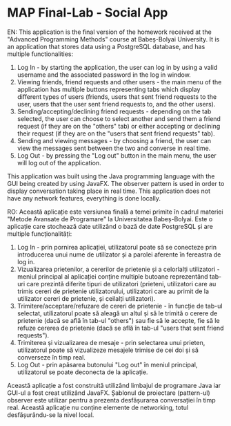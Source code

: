 # MAP Final-Lab - Social App

EN: This application is the final version of the homework received at the "Advanced Programming Methods" course at Babeș-Bolyai University.
It is an application that stores data using a PostgreSQL database, and has multiple functionalities:
1. Log In - by starting the application, the user can log in by using a valid username and the associated password in the log in window.
2. Viewing friends, friend requests and other users - the main menu of the application has multiple buttons representing tabs which display different types of users (friends, users that sent friend requests to the user, users that the user sent friend requests to, and the other users).
3. Sending/accepting/declining friend requests - depending on the tab selected, the user can choose to select another and send them a friend request (if they are on the "others" tab) or either accepting or declining their request (if they are on the "users that sent friend requests" tab).
4. Sending and viewing messages - by choosing a friend, the user can view the messages sent between the two and converse in real time.
5. Log Out - by pressing the "Log out" button in the main menu, the user will log out of the application.

This application was built using the Java programming language with the GUI being created by using JavaFX. The observer pattern is used in order to display conversation taking place in real time.
This application does not have any network features, everything is done locally.

RO: Această aplicație este versiunea finală a temei primite în cadrul materiei "Metode Avansate de Programare" la Universitatea Babeș-Bolyai.
Este o aplicație care stochează date utilizând o bază de date PostgreSQL și are multiple funcționalități:
1. Log In - prin pornirea aplicației, utilizatorul poate să se conecteze prin introducerea unui nume de utilizator și a parolei aferente în fereastra de log in.
2. Vizualizarea prietenilor, a cererilor de prietenie și a celorlalți utilizatori - meniul principal al aplicației conține multiple butoane reprezentând tab-uri care prezintă diferite tipuri de utilizatori (prieteni, utilizatori care au trimis cereri de prietenie utilizatorului, utilizatori care au primit de la utilizator cereri de prietenie, și ceilalți utilizatori).
3. Trimitere/acceptare/refuzare de cereri de prietenie - în funcție de tab-ul selectat, utilizatorul poate să aleagă un altul și să le trimită o cerere de prietenie (dacă se află în tab-ul "others") sau fie să le accepte, fie să le refuze cererea de prietenie (dacă se află în tab-ul "users that sent friend requests").
4. Trimiterea și vizualizarea de mesaje - prin selectarea unui prieten, utilizatorul poate să vizualizeze mesajele trimise de cei doi și să converseze în timp real.
5. Log Out - prin apăsarea butonului "Log out" în meniul principal, utilizatorul se poate deconecta de la aplicație.

Această aplicație a fost construită utilizând limbajul de programare Java iar GUI-ul a fost creat utilizând JavaFX. Șablonul de proiectare (pattern-ul) observer este utilizar pentru a prezenta desfășurarea conversației în timp real.
Această aplicație nu conține elemente de networking, totul desfășurându-se la nivel local.
